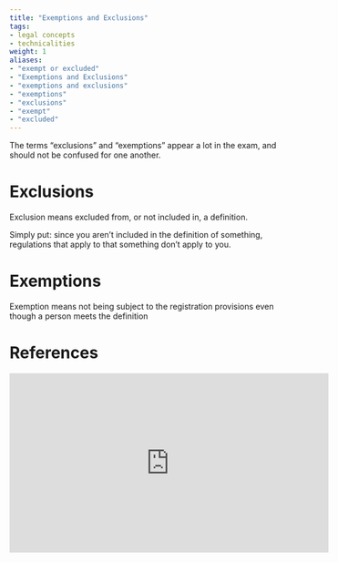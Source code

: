 ```yaml
---
title: "Exemptions and Exclusions"
tags:
- legal concepts
- technicalities
weight: 1
aliases:
- "exempt or excluded"
- "Exemptions and Exclusions"
- "exemptions and exclusions"
- "exemptions"
- "exclusions"
- "exempt"
- "excluded"
---
```


The terms “exclusions” and “exemptions” appear a lot in the exam, and should not be confused for one another.

# Exclusions
Exclusion means excluded from, or not included in, a definition. 

Simply put: since you aren’t included in the definition of something, regulations that apply to that something don’t apply to you.

# Exemptions
Exemption means not being subject to the registration provisions even though a person meets the definition

# References
<iframe width="560" height="315" src="https://www.youtube-nocookie.com/embed/4jGLXtCwIdw" title="YouTube video player" frameborder="0" allow="accelerometer; autoplay; clipboard-write; encrypted-media; gyroscope; picture-in-picture" allowfullscreen></iframe>